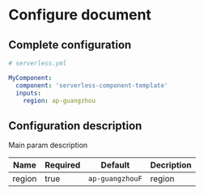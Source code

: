 # Configure document

## Complete configuration

```yml
# serverless.yml

MyComponent:
  component: 'serverless-component-template'
  inputs:
    region: ap-guangzhou
```

## Configuration description

Main param description

| Name   | Required | Default         | Decription |
| ------ | -------- | --------------- | ---------- |
| region | true     | `ap-guangzhouF` | region     |
